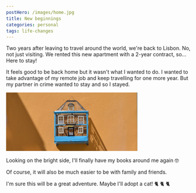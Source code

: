 ```yaml
---
postHero: /images/home.jpg
title: New beginnings
categories: personal
tags: life-changes
---
```



Two years after leaving to travel around the world, we're back to Lisbon.
No, not just visiting. We rented this new apartment with a 2-year contract,
so... Here to stay!

It feels good to be back home but it wasn't what I wanted to do. I wanted to take
advantage of my remote job and keep travelling for one more year. But my partner
in crime wanted to stay and so I stayed.


<img class="pull-left" src="/images/home.jpg" alt="a bird's cage on a wall" style="height: 160px;">

Looking on the bright side, I'll finally have my books around me again 🤓

Of course, it will also be much easier to be with family and friends.

I'm sure this will be a great adventure. Maybe I'll adopt a cat! 🐈 🐈 🐈

